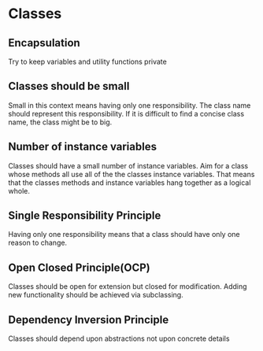 # Classes

## Encapsulation
Try to keep variables and utility functions private

## Classes should be small
Small in this context means having only one responsibility. The class name should represent this responsibility.
If it is difficult to find a concise class name, the class might be to big.

## Number of instance variables
Classes should have a small number of instance variables. Aim for a class whose methods all use all of the the classes instance variables.
That means that the classes methods and instance variables hang together as a logical whole.

## Single Responsibility Principle
Having only one responsibility means that a class should have only one reason to change.

## Open Closed Principle(OCP)
Classes should be open for extension but closed for modification. Adding new functionality should be achieved via subclassing.

## Dependency Inversion Principle
Classes should depend upon abstractions not upon concrete details
